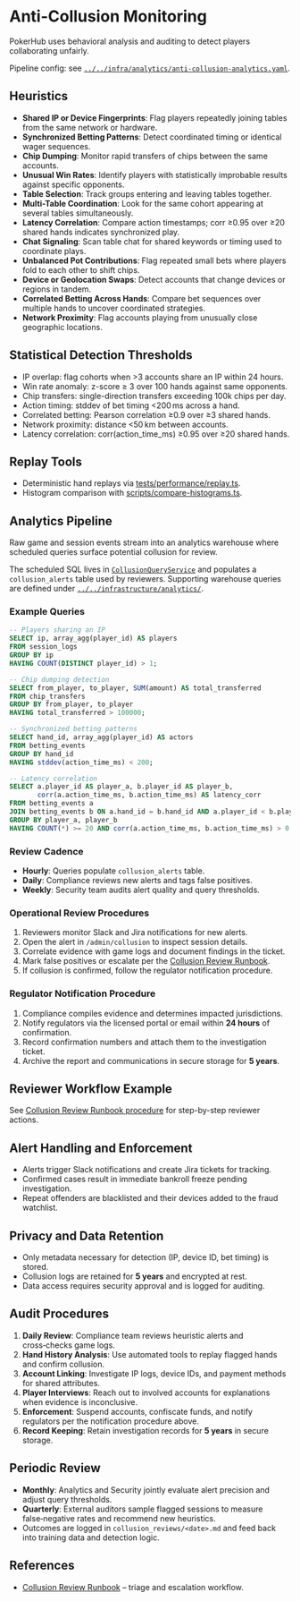 # Anti-Collusion Monitoring

PokerHub uses behavioral analysis and auditing to detect players collaborating unfairly.

Pipeline config: see [`../../infra/analytics/anti-collusion-analytics.yaml`](../../infra/analytics/anti-collusion-analytics.yaml).

## Heuristics
- **Shared IP or Device Fingerprints**: Flag players repeatedly joining tables from the same network or hardware.
- **Synchronized Betting Patterns**: Detect coordinated timing or identical wager sequences.
- **Chip Dumping**: Monitor rapid transfers of chips between the same accounts.
- **Unusual Win Rates**: Identify players with statistically improbable results against specific opponents.
- **Table Selection**: Track groups entering and leaving tables together.
- **Multi-Table Coordination**: Look for the same cohort appearing at several tables simultaneously.
- **Latency Correlation**: Compare action timestamps; corr ≥0.95 over ≥20 shared hands indicates synchronized play.
- **Chat Signaling**: Scan table chat for shared keywords or timing used to coordinate plays.
- **Unbalanced Pot Contributions**: Flag repeated small bets where players fold to each other to shift chips.
- **Device or Geolocation Swaps**: Detect accounts that change devices or regions in tandem.
- **Correlated Betting Across Hands**: Compare bet sequences over multiple hands to uncover coordinated strategies.
- **Network Proximity**: Flag accounts playing from unusually close geographic locations.

## Statistical Detection Thresholds

- IP overlap: flag cohorts when >3 accounts share an IP within 24 hours.
- Win rate anomaly: z-score ≥ 3 over 100 hands against same opponents.
- Chip transfers: single-direction transfers exceeding 100k chips per day.
- Action timing: stddev of bet timing <200 ms across a hand.
- Correlated betting: Pearson correlation ≥0.9 over ≥3 shared hands.
- Network proximity: distance <50 km between accounts.
- Latency correlation: corr(action_time_ms) ≥0.95 over ≥20 shared hands.

## Replay Tools

- Deterministic hand replays via [tests/performance/replay.ts](../../tests/performance/replay.ts).
- Histogram comparison with [scripts/compare-histograms.ts](../../scripts/compare-histograms.ts).

## Analytics Pipeline
Raw game and session events stream into an analytics warehouse where scheduled queries surface
potential collusion for review.

The scheduled SQL lives in [`CollusionQueryService`](../../backend/src/analytics/collusion.queries.ts)
and populates a `collusion_alerts` table used by reviewers. Supporting warehouse queries are
defined under [`../../infrastructure/analytics/`](../../infrastructure/analytics/).

### Example Queries
```sql
-- Players sharing an IP
SELECT ip, array_agg(player_id) AS players
FROM session_logs
GROUP BY ip
HAVING COUNT(DISTINCT player_id) > 1;

-- Chip dumping detection
SELECT from_player, to_player, SUM(amount) AS total_transferred
FROM chip_transfers
GROUP BY from_player, to_player
HAVING total_transferred > 100000;

-- Synchronized betting patterns
SELECT hand_id, array_agg(player_id) AS actors
FROM betting_events
GROUP BY hand_id
HAVING stddev(action_time_ms) < 200;

-- Latency correlation
SELECT a.player_id AS player_a, b.player_id AS player_b,
       corr(a.action_time_ms, b.action_time_ms) AS latency_corr
FROM betting_events a
JOIN betting_events b ON a.hand_id = b.hand_id AND a.player_id < b.player_id
GROUP BY player_a, player_b
HAVING COUNT(*) >= 20 AND corr(a.action_time_ms, b.action_time_ms) > 0.95;
```

### Review Cadence
- **Hourly**: Queries populate `collusion_alerts` table.
- **Daily**: Compliance reviews new alerts and tags false positives.
- **Weekly**: Security team audits alert quality and query thresholds.

### Operational Review Procedures
1. Reviewers monitor Slack and Jira notifications for new alerts.
2. Open the alert in `/admin/collusion` to inspect session details.
3. Correlate evidence with game logs and document findings in the ticket.
4. Mark false positives or escalate per the [Collusion Review Runbook](../runbooks/collusion-review.md).
5. If collusion is confirmed, follow the regulator notification procedure.

### Regulator Notification Procedure
1. Compliance compiles evidence and determines impacted jurisdictions.
2. Notify regulators via the licensed portal or email within **24 hours** of confirmation.
3. Record confirmation numbers and attach them to the investigation ticket.
4. Archive the report and communications in secure storage for **5 years**.

## Reviewer Workflow Example

See [Collusion Review Runbook procedure](../runbooks/collusion-review.md#review-procedure) for step-by-step reviewer actions.

## Alert Handling and Enforcement
- Alerts trigger Slack notifications and create Jira tickets for tracking.
- Confirmed cases result in immediate bankroll freeze pending investigation.
- Repeat offenders are blacklisted and their devices added to the fraud watchlist.

## Privacy and Data Retention
- Only metadata necessary for detection (IP, device ID, bet timing) is stored.
- Collusion logs are retained for **5 years** and encrypted at rest.
- Data access requires security approval and is logged for auditing.

## Audit Procedures
1. **Daily Review**: Compliance team reviews heuristic alerts and cross‑checks game logs.
2. **Hand History Analysis**: Use automated tools to replay flagged hands and confirm collusion.
3. **Account Linking**: Investigate IP logs, device IDs, and payment methods for shared attributes.
4. **Player Interviews**: Reach out to involved accounts for explanations when evidence is inconclusive.
5. **Enforcement**: Suspend accounts, confiscate funds, and notify regulators per the notification procedure above.
6. **Record Keeping**: Retain investigation records for **5 years** in secure storage.

## Periodic Review
- **Monthly**: Analytics and Security jointly evaluate alert precision and adjust query thresholds.
- **Quarterly**: External auditors sample flagged sessions to measure false‑negative rates and recommend new heuristics.
- Outcomes are logged in `collusion_reviews/<date>.md` and feed back into training data and detection logic.


## References
- [Collusion Review Runbook](../runbooks/collusion-review.md) – triage and escalation workflow.
